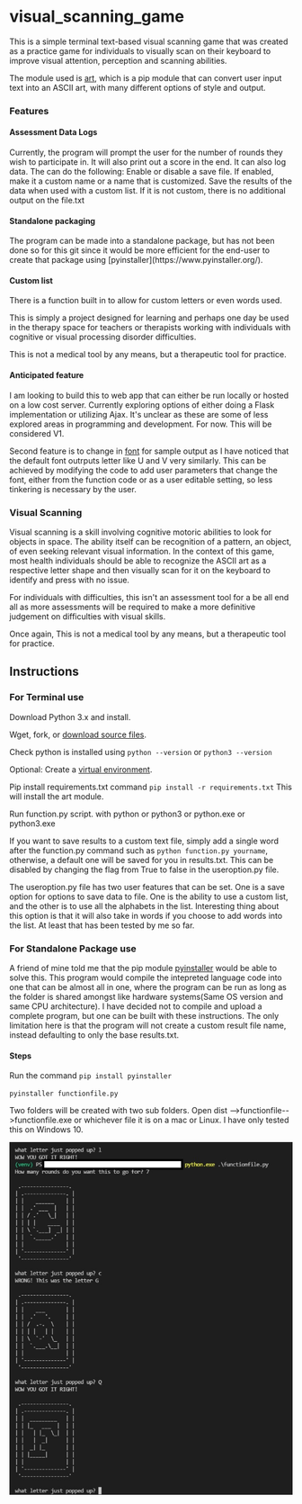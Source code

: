 # visual_scanning_game
This is a simple terminal text-based visual scanning game that was created as a practice game for individuals to visually scan on their keyboard to improve visual attention, perception and scanning abilities.

The module used is [art](https://pypi.org/project/art/), which is a pip module that can convert user input text into an ASCII art, with many different options of style and output.

<h3>Features</h3>

<h4>Assessment Data Logs</h4>
Currently, the program will prompt the user for the number of rounds they wish to participate in. It will also print out a score in the end. It can also log data.
The can do the following:
Enable or disable a save file.
If enabled, make it a custom name or a name that is customized.
Save the results of the data when used with a custom list. If it is not custom, there is no additional output on the file.txt

<h4>Standalone packaging</h4>
The program can be made into a standalone package, but has not been done so for this git since it would be more efficient for the end-user to create that package using [pyinstaller](https://www.pyinstaller.org/).


<h4>Custom list</h4>
There is a function built in to allow for custom letters or even words used.

This is simply a project designed for learning and perhaps one day be used in the therapy space for teachers or therapists working with individuals with cognitive or visual processing disorder difficulties.

This is not a medical tool by any means, but a therapeutic tool for practice.

<h4>Anticipated feature</h4>
I am looking to build this to web app that can either be run locally or hosted on a low cost server. Currently exploring options of either doing a Flask implementation or utilizing Ajax. It's unclear as these are some of less explored areas in programming and development. For now. This will be considered V1. 

Second feature is to change in [font](https://github.com/sepandhaghighi/art#font-modes) for sample output as I have noticed that the default font outrputs letter like U and V very similarly. This can be achieved by modifying the code to add user parameters that change the font, either from the function code or as a user editable setting, so less tinkering is necessary by the user.

<h3>Visual Scanning</h3>
Visual scanning is a skill involving cognitive motoric abilities to look for objects in space. The ability itself can be recognition of a pattern, an object, of even seeking relevant visual information. In the context of this game, most health individuals should be able to recognize the ASCII art as a respective letter shape and then visually scan for it on the keyboard to identify and press with no issue.

For individuals with difficulties, this isn't an assessment tool for a be all end all as more assessments will be required to make a more definitive judgement on difficulties with visual skills.

Once again, This is not a medical tool by any means, but a therapeutic tool for practice.

<h2>Instructions</h2>
<h3>For Terminal use</h3>
Download Python 3.x and install.

Wget, fork, or [download source files](https://www.alphr.com/download-files-github/).

Check python is installed using ``python --version`` or ``python3 --version``

Optional: Create a [virtual environment](https://docs.python.org/3/library/venv.html). 

Pip install requirements.txt command ``pip install -r requirements.txt`` This will install the art module.

Run function.py script. with python or python3 or python.exe or python3.exe

If you want to save results to a custom text file, simply add a single word after the function.py command such as ``python function.py yourname``, otherwise, a default one will be saved for you in results.txt. This can be disabled by changing the flag from True to false in the useroption.py file.

The useroption.py file has two user features that can be set. One is a save option for options to save data to file. One is the ability to use a custom list, and the other is to use all the alphabets in the list. Interesting thing about this option is that it will also take in words if you choose to add words into the list. At least that has been tested by me so far.

<h3>For Standalone Package use</h3>

A friend of mine told me that the pip module [pyinstaller](https://pypi.org/project/pyinstaller) would be able to solve this. This program would compile the intepreted language code into one that can be almost all in one, where the program can be run as long as the folder is shared amongst like hardware systems(Same OS version and same CPU architecture). I have decided not to compile and upload a complete program, but one can be built with these instructions. The only limitation here is that the program will not create a custom result file name, instead defaulting to only the base results.txt.

<h4>Steps</h4>

Run the command ``pip install pyinstaller``

``pyinstaller functionfile.py``

Two folders will be created with two sub folders. Open dist -->functionfile-->functionfile.exe or whichever file it is on a mac or Linux. I have only tested this on Windows 10. 


![image](https://github.com/kawangwong/visual_scanning_game/blob/main/Screenshot.jpg?raw=true)
